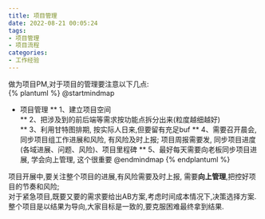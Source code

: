 ```yaml
---
title: 项目管理
date: 2022-08-21 00:05:24
tags:
- 项目管理
- 项目流程
categories:
- 工作经验
---
```

做为项目PM,对于项目的管理要注意以下几点:  
{% plantuml %}
@startmindmap
* 项目管理
** 1、建立项目空间  
** 2、把涉及到的前后端等需求按功能点拆分出来(粒度越细越好)  
** 3、利用甘特图排期, 按实际人日来,但要留有充足buf
** 4、需要召开晨会,同步项目组工作进展和风险, 有风险及时上报; 项目周报需要发, 同步项目进度(各域进展、问题、风险)、项目里程碑
** 5、最好每天需要向老板同步项目进展, 学会向上管理, 这个很重要
@endmindmap
{% endplantuml %}

项目开展中,要关注整个项目的进展,有风险需要及时上报, 需要**向上管理**,把控好项目的节奏和风险;  
对于紧急项目,既要又要的需求要给出AB方案,考虑时间成本情况下,决策选择方案.  
整个项目是以结果为导向,大家目标是一致的,要克服困难最终拿到结果.
